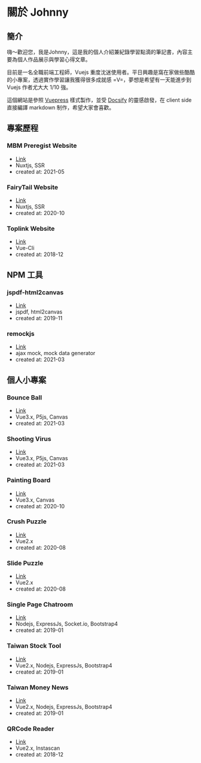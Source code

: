 # 關於 Johnny

## 簡介

嗨～歡迎您，我是Johnny，這是我的個人介紹兼紀錄學習點滴的筆記書，內容主要為個人作品展示與學習心得文章。

目前是一名全職前端工程師，Vuejs 重度沈迷使用者。平日興趣是窩在家做些酷酷的小專案，透過實作學習讓我獲得很多成就感 =V=，夢想是希望有一天能進步到 Vuejs 作者尤大大 1/10 強。

這個網站是參照 [Vuepress](https://vuepress.vuejs.org/) 樣式製作，並受 [Docsify](https://docsify.js.org/#/) 的靈感啟發，在 client side 直接編譯 markdown 制作，希望大家會喜歡。


## 專案歷程

### MBM Preregist Website

  - [Link](https://mbm.garena.tw/)
  - Nuxtjs, SSR
  - created at: 2021-05

### FairyTail Website

  - [Link](https://ftm.garena.tw/)
  - Nuxtjs, SSR
  - created at: 2020-10

### Toplink Website

  - [Link](https://www.top-link.com.tw/)
  - Vue-Cli
  - created at: 2018-12


## NPM 工具

### jspdf-html2canvas

  - [Link](https://www.npmjs.com/package/jspdf-html2canvas)
  - jspdf, html2canvas
  - created at: 2019-11

### remockjs

  - [Link](https://www.npmjs.com/package/remockjs)
  - ajax mock, mock data generator
  - created at: 2021-03


## 個人小專案

### Bounce Ball

  - [Link](https://johnnywang1994.github.io/p5-game/#/bounce-ball)
  - Vue3.x, P5js, Canvas
  - created at: 2021-03

### Shooting Virus

  - [Link](https://johnnywang1994.github.io/p5-game/#/shoot-virus)
  - Vue3.x, P5js, Canvas
  - created at: 2021-03

### Painting Board

  - [Link](https://johnnywang1994.github.io/paint-board/)
  - Vue3.x, Canvas
  - created at: 2020-10

### Crush Puzzle

  - [Link](https://johnnywang1994.github.io/crush-puzzle/)
  - Vue2.x
  - created at: 2020-08

### Slide Puzzle

  - [Link](https://johnnywang1994.github.io/slide-puzzle/)
  - Vue2.x
  - created at: 2020-08

### Single Page Chatroom

  - [Link](https://nodejs-chatter.herokuapp.com/)
  - Nodejs, ExpressJs, Socket.io, Bootstrap4
  - created at: 2019-01

### Taiwan Stock Tool

  - [Link](https://nodejs-rate.herokuapp.com/#/stock)
  - Vue2.x, Nodejs, ExpressJs, Bootstrap4
  - created at: 2019-01

### Taiwan Money News

  - [Link](https://nodejs-rate.herokuapp.com/#/money-news)
  - Vue2.x, Nodejs, ExpressJs, Bootstrap4
  - created at: 2019-01

### QRCode Reader

  - [Link](https://johnnywang1994.github.io/qrcode-reader/)
  - Vue2.x, Instascan
  - created at: 2018-12
